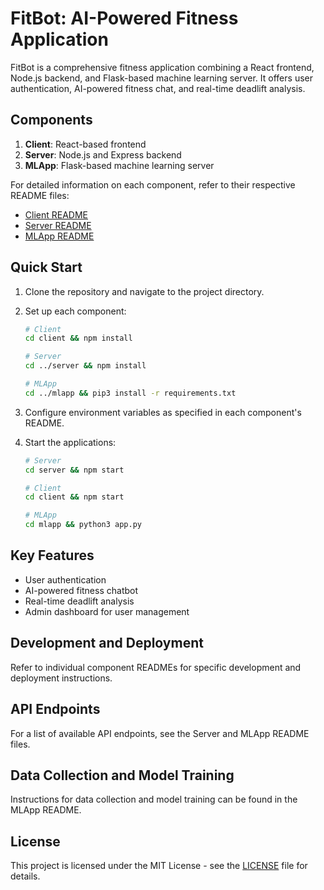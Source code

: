 # FitBot: AI-Powered Fitness Application

FitBot is a comprehensive fitness application combining a React frontend, Node.js backend, and Flask-based machine learning server. It offers user authentication, AI-powered fitness chat, and real-time deadlift analysis.

## Components

1. **Client**: React-based frontend
2. **Server**: Node.js and Express backend
3. **MLApp**: Flask-based machine learning server

For detailed information on each component, refer to their respective README files:
- [Client README](client/README.md)
- [Server README](server/README.md)
- [MLApp README](mlapp/README.md)

## Quick Start

1. Clone the repository and navigate to the project directory.

2. Set up each component:
   ```bash
   # Client
   cd client && npm install

   # Server
   cd ../server && npm install

   # MLApp
   cd ../mlapp && pip3 install -r requirements.txt
   ```

3. Configure environment variables as specified in each component's README.

4. Start the applications:
   ```bash
   # Server
   cd server && npm start

   # Client
   cd client && npm start

   # MLApp
   cd mlapp && python3 app.py
   ```

## Key Features

- User authentication
- AI-powered fitness chatbot
- Real-time deadlift analysis
- Admin dashboard for user management

## Development and Deployment

Refer to individual component READMEs for specific development and deployment instructions.

## API Endpoints

For a list of available API endpoints, see the Server and MLApp README files.

## Data Collection and Model Training

Instructions for data collection and model training can be found in the MLApp README.

## License

This project is licensed under the MIT License - see the [LICENSE](LICENSE) file for details.

